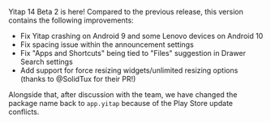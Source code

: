 Yitap 14 Beta 2 is here! Compared to the previous release, this version contains the following improvements:

* Fix Yitap crashing on Android 9 and some Lenovo devices on Android 10
* Fix spacing issue within the announcement settings
* Fix "Apps and Shortcuts" being tied to "Files" suggestion in Drawer Search settings
* Add support for force resizing widgets/unlimited resizing options (thanks to @SolidTux for their PR!)

Alongside that, after discussion with the team, we have changed the package name back to `app.yitap` because of the Play Store update conflicts.